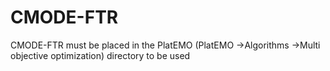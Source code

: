 # CMODE-FTR
CMODE-FTR must be placed in the PlatEMO (PlatEMO ->Algorithms ->Multi objective optimization) directory to be used

